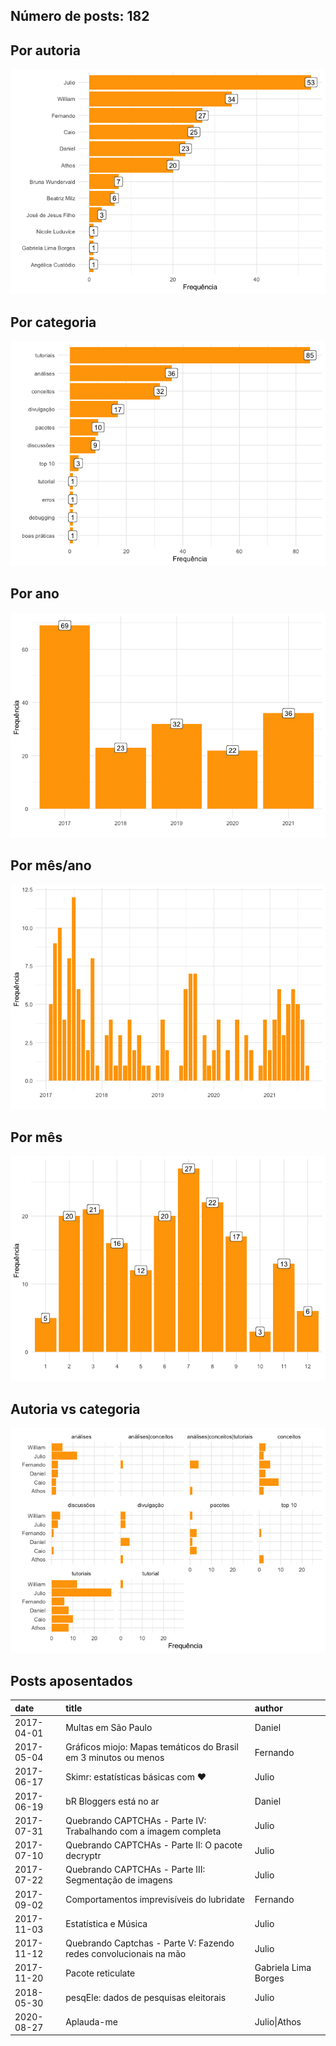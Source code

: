 
<!-- README.md is generated from README.Rmd. Please edit that file -->

## Número de posts: 182

## Por autoria

![](README_files/figure-gfm/unnamed-chunk-4-1.png)<!-- -->

## Por categoria

![](README_files/figure-gfm/unnamed-chunk-5-1.png)<!-- -->

## Por ano

![](README_files/figure-gfm/unnamed-chunk-6-1.png)<!-- -->

## Por mês/ano

![](README_files/figure-gfm/unnamed-chunk-7-1.png)<!-- -->

## Por mês

![](README_files/figure-gfm/unnamed-chunk-8-1.png)<!-- -->

## Autoria vs categoria

![](README_files/figure-gfm/unnamed-chunk-9-1.png)<!-- -->

## Posts aposentados

| date       | title                                                             | author               |
|:-----------|:------------------------------------------------------------------|:---------------------|
| 2017-04-01 | Multas em São Paulo                                               | Daniel               |
| 2017-05-04 | Gráficos miojo: Mapas temáticos do Brasil em 3 minutos ou menos   | Fernando             |
| 2017-06-17 | Skimr: estatísticas básicas com ❤️                                | Julio                |
| 2017-06-19 | bR Bloggers está no ar                                            | Daniel               |
| 2017-07-31 | Quebrando CAPTCHAs - Parte IV: Trabalhando com a imagem completa  | Julio                |
| 2017-07-10 | Quebrando CAPTCHAs - Parte II: O pacote decryptr                  | Julio                |
| 2017-07-22 | Quebrando CAPTCHAs - Parte III: Segmentação de imagens            | Julio                |
| 2017-09-02 | Comportamentos imprevisíveis do lubridate                         | Fernando             |
| 2017-11-03 | Estatística e Música                                              | Julio                |
| 2017-11-12 | Quebrando Captchas - Parte V: Fazendo redes convolucionais na mão | Julio                |
| 2017-11-20 | Pacote reticulate                                                 | Gabriela Lima Borges |
| 2018-05-30 | pesqEle: dados de pesquisas eleitorais                            | Julio                |
| 2020-08-27 | Aplauda-me                                                        | Julio\|Athos         |
